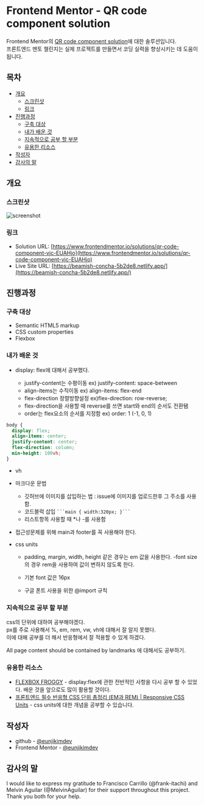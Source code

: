 # Frontend Mentor - QR code component solution

Frontend Mentor의 [QR code component solution](https://www.frontendmentor.io/challenges/qr-code-component-iux_sIO_H)에 대한 솔루션입니다.  
프론트엔드 멘토 챌린지는 실제 프로젝트를 만들면서 코딩 실력을 향상시키는 데 도움이 됩니다.


## 목차

- [개요](#개요)
  - [스크린샷](#스크린샷)
  - [링크](#링크)
- [진행과정](#진행과정)
  - [구축 대상](#구축-대상)
  - [내가 배운 것](#내가-배운-것)
  - [지속적으로 공부 할 부분](#지속적으로-공부-할-부분)
  - [유용한 리소스](#유용한-리소스)
- [작성자](#작성자)
- [감사의 말](#감사의-말)


## 개요

### 스크린샷

![screenshot](https://user-images.githubusercontent.com/107173877/220589856-3f967919-ad13-4565-b32c-d71af69f1a74.jpg)

### 링크

- Solution URL: [https://www.frontendmentor.io/solutions/qr-code-component-vjc-EUAHjo](https://www.frontendmentor.io/solutions/qr-code-component-vjc-EUAHjo)
- Live Site URL: [https://beamish-concha-5b2de8.netlify.app/](https://beamish-concha-5b2de8.netlify.app/)


## 진행과정

### 구축 대상

- Semantic HTML5 markup
- CSS custom properties
- Flexbox

### 내가 배운 것

- display: flex에 대해서 공부했다.

  * justify-content는 수평이동 ex) justify-content: space-between
  * align-items는 수직이동 ex) align-items: flex-end
  * flex-direction 정렬방향설정 ex)flex-direction: row-reverse;
  * flex-direction을 사용할 때 reverse를 쓰면 start와 end의 순서도 전환됌
  * order는 flex요소의 순서를 지정함 ex) order: 1 (-1, 0, 1)

```css
body {
  display: flex;
  align-items: center;
  justify-content: center;
  flex-direction: column;
  min-height: 100vh;
}
```

- vh

- 마크다운 문법

  - 깃허브에 이미지를 삽입하는 법 : issue에 이미지를 업로드한후 그 주소를 사용함.
  - 코드블럭 삽입 ` ```main { width:320px; }``` `
  - 리스트항목 사용할 때 \*나 -를 사용함

- 접근성문제를 위해 main과 footer를 꼭 사용해야 한다.

- css units
  - padding, margin, width, height 같은 경우는 em 값을 사용한다.
  -font size의 경우 rem을 사용하여 값이 변하지 않도록 한다.
  - 기본 font 값은 16px
  
  - 구글 폰트 사용을 위한 @import 규칙

### 지속적으로 공부 할 부분

css의 단위에 대하여 공부해야겠다.  
px를 주로 사용해서 %, em, rem, vw, vh에 대해서 잘 알지 못했다.  
이에 대해 공부를 더 해서 반응형에서 잘 적용할 수 있게 하겠다.  

All page content should be contained by landmarks 에 대해서도 공부하기.

### 유용한 리소스

- [FLEXBOX FROGGY](https://flexboxfroggy.com/#ko) - display:flex에 관한 전반적인 사항을 다시 공부 할 수 있었다.  배운 것을 앞으로도 많이 활용할 것이다.
- [프론트엔드 필수 반응형 CSS 단위 총정리 (EM과 REM) | Responsive CSS Units](https://www.youtube.com/watch?v=7Z3t1OWOpHo&t=641s) - css units에 대한 개념을 공부할 수 있습니다.


## 작성자

- github - [@eunjikimdev](https://github.com/eunjikimdev)
- Frontend Mentor - [@eunjikimdev](https://www.frontendmentor.io/profile/eunjikimdev)

## 감사의 말

I would like to express my gratitude to Francisco Carrillo (@frank-itachi) and Melvin Aguilar (@MelvinAguilar) for their support throughout this project.
Thank you both for your help.
